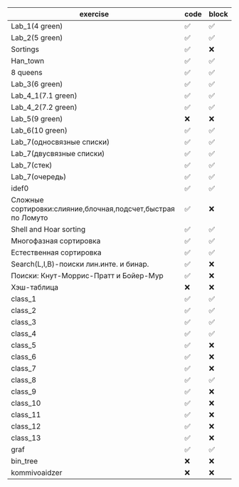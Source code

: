 | exercise | code | block | 
| ------------- | ------------- | ------------- |
| Lab_1(4 green) | :white_check_mark:| :white_check_mark:  |
| Lab_2(5 green) | :white_check_mark: | :white_check_mark:  | 
| Sortings |:white_check_mark: | :x:  |
| Han_town |:white_check_mark: | :white_check_mark:  |
| 8 queens|:white_check_mark:  |:white_check_mark:  |
| Lab_3(6 green) |:white_check_mark:  | :white_check_mark:  |
| Lab_4_1(7.1 green) |:white_check_mark:| :white_check_mark:  |
| Lab_4_2(7.2 green) |:white_check_mark:  | :white_check_mark:  |
| Lab_5(9 green) | :x:| :x:  | 
| Lab_6(10 green) |:white_check_mark: | :white_check_mark:  |
| Lab_7(односвязные списки) | :white_check_mark:| :white_check_mark:  |
| Lab_7(двусвязные списки) | :white_check_mark:| :white_check_mark:  |
| Lab_7(стек) | :white_check_mark: | :white_check_mark:  |
| Lab_7(очередь) |:white_check_mark:  | :white_check_mark:  |
| idef0|:white_check_mark:  | :white_check_mark:  | 
| Сложные сортировки:слияние,блочная,подсчет,быстрая по Ломуто|:white_check_mark: | :x:  |
| Shell and Hoar sorting|:white_check_mark: | :white_check_mark:  |
| Многофазная сортировка|:white_check_mark:| :white_check_mark:|
| Естественная сортировка|:white_check_mark:| :white_check_mark:  |
| Search(L,I,B)-поиски лин.инте. и бинар.| :white_check_mark: | :x:  |
| Поиски: Кнут-Моррис-Пратт и Бойер-Мур|:white_check_mark: | :x:  |
| Хэш-таблица|:x:  | :x:  |
| class_1|:white_check_mark: | :white_check_mark:  |
| class_2|:white_check_mark:  | :white_check_mark:  |
| class_3|:white_check_mark:  | :white_check_mark:  |
| class_4|:white_check_mark:  | :white_check_mark:  |
| class_5|:white_check_mark:  | :x:  |
| class_6|:white_check_mark:  | :x:  |
| class_7|:white_check_mark:  | :x:  |
| class_8|:white_check_mark:  | :white_check_mark:  |
| class_9|:white_check_mark:  | :x:  |
| class_10|:white_check_mark:  | :x:  |
| class_11|:white_check_mark:  | :x:  |
| class_12|:white_check_mark:  | :x:  |
| class_13|:white_check_mark:  | :x:  |
| graf |:white_check_mark:  | :white_check_mark:  |
| bin_tree |:x:  | :x:  |
| kommivoaidzer |:x:  | :x:  | 